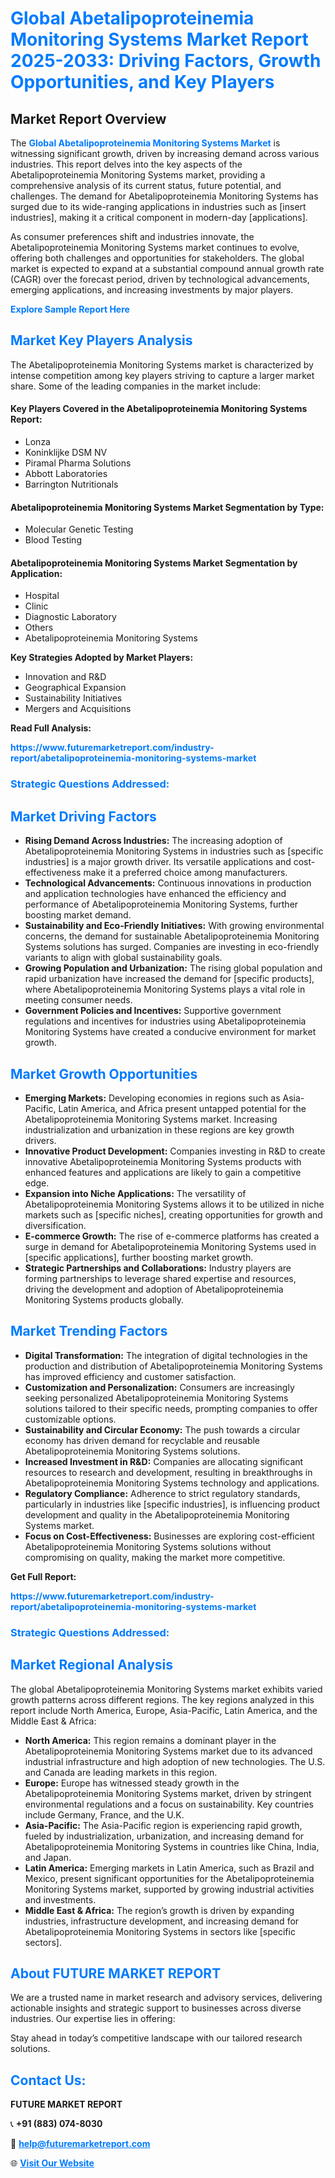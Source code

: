 <h1 style="color: #007BFF;">Global Abetalipoproteinemia Monitoring Systems Market Report 2025-2033: Driving Factors, Growth Opportunities, and Key Players</h1>

<section id="overview">
<h2>Market Report Overview</h2>
<p>The <a href="https://www.futuremarketreport.com/industry-report/abetalipoproteinemia-monitoring-systems-market" style="color: #007BFF; text-decoration: none;"><strong>Global Abetalipoproteinemia Monitoring Systems Market</strong></a> is witnessing significant growth, driven by increasing demand across various industries. This report delves into the key aspects of the Abetalipoproteinemia Monitoring Systems market, providing a comprehensive analysis of its current status, future potential, and challenges. The demand for Abetalipoproteinemia Monitoring Systems has surged due to its wide-ranging applications in industries such as [insert industries], making it a critical component in modern-day [applications].</p>
<p>As consumer preferences shift and industries innovate, the Abetalipoproteinemia Monitoring Systems market continues to evolve, offering both challenges and opportunities for stakeholders. The global market is expected to expand at a substantial compound annual growth rate (CAGR) over the forecast period, driven by technological advancements, emerging applications, and increasing investments by major players.</p>
</section>

<section id="overview">
<p><a href="https://www.futuremarketreport.com/request-sample/reportId=119877" style="color: #007BFF; text-decoration: none;"><strong>Explore Sample Report Here</strong></a></p>
</section>

<section id="key-players">
<h2 style="color: #007BFF;">Market Key Players Analysis</h2>
<p>The Abetalipoproteinemia Monitoring Systems market is characterized by intense competition among key players striving to capture a larger market share. Some of the leading companies in the market include:</p>
<h4>Key Players Covered in the Abetalipoproteinemia Monitoring Systems Report:</h4>
<ul><li>Lonza</li><li>Koninklijke DSM NV</li><li>Piramal Pharma Solutions</li><li>Abbott Laboratories</li><li>Barrington Nutritionals</li></ul>
<h4>Abetalipoproteinemia Monitoring Systems Market Segmentation by Type:</h4>
<ul><li>Molecular Genetic Testing</li><li>Blood Testing</li></ul>

<h4>Abetalipoproteinemia Monitoring Systems Market Segmentation by Application:</h4>
<ul><li>Hospital</li><li>Clinic</li><li>Diagnostic Laboratory</li><li>Others</li><li>Abetalipoproteinemia Monitoring Systems</li></ul>
<p><strong>Key Strategies Adopted by Market Players:</strong></p>
<ul>
<li>Innovation and R&D</li>
<li>Geographical Expansion</li>
<li>Sustainability Initiatives</li>
<li>Mergers and Acquisitions</li>
</ul>
</section>

<section>
<p><strong>Read Full Analysis: </strong></p><a href="https://www.futuremarketreport.com/industry-report/abetalipoproteinemia-monitoring-systems-market" style="color: #007BFF; text-decoration: none;"><strong>https://www.futuremarketreport.com/industry-report/abetalipoproteinemia-monitoring-systems-market</strong></a>
<h3 style="color: #007BFF;">Strategic Questions Addressed:</h3>
</section>

<section id="driving-factors">
<h2 style="color: #007BFF;">Market Driving Factors</h2>
<ul>
<li><strong>Rising Demand Across Industries:</strong> The increasing adoption of Abetalipoproteinemia Monitoring Systems in industries such as [specific industries] is a major growth driver. Its versatile applications and cost-effectiveness make it a preferred choice among manufacturers.</li>
<li><strong>Technological Advancements:</strong> Continuous innovations in production and application technologies have enhanced the efficiency and performance of Abetalipoproteinemia Monitoring Systems, further boosting market demand.</li>
<li><strong>Sustainability and Eco-Friendly Initiatives:</strong> With growing environmental concerns, the demand for sustainable Abetalipoproteinemia Monitoring Systems solutions has surged. Companies are investing in eco-friendly variants to align with global sustainability goals.</li>
<li><strong>Growing Population and Urbanization:</strong> The rising global population and rapid urbanization have increased the demand for [specific products], where Abetalipoproteinemia Monitoring Systems plays a vital role in meeting consumer needs.</li>
<li><strong>Government Policies and Incentives:</strong> Supportive government regulations and incentives for industries using Abetalipoproteinemia Monitoring Systems have created a conducive environment for market growth.</li>
</ul>
</section>

<section id="growth-opportunities">
<h2 style="color: #007BFF;">Market Growth Opportunities</h2>
<ul>
<li><strong>Emerging Markets:</strong> Developing economies in regions such as Asia-Pacific, Latin America, and Africa present untapped potential for the Abetalipoproteinemia Monitoring Systems market. Increasing industrialization and urbanization in these regions are key growth drivers.</li>
<li><strong>Innovative Product Development:</strong> Companies investing in R&D to create innovative Abetalipoproteinemia Monitoring Systems products with enhanced features and applications are likely to gain a competitive edge.</li>
<li><strong>Expansion into Niche Applications:</strong> The versatility of Abetalipoproteinemia Monitoring Systems allows it to be utilized in niche markets such as [specific niches], creating opportunities for growth and diversification.</li>
<li><strong>E-commerce Growth:</strong> The rise of e-commerce platforms has created a surge in demand for Abetalipoproteinemia Monitoring Systems used in [specific applications], further boosting market growth.</li>
<li><strong>Strategic Partnerships and Collaborations:</strong> Industry players are forming partnerships to leverage shared expertise and resources, driving the development and adoption of Abetalipoproteinemia Monitoring Systems products globally.</li>
</ul>
</section>

<section id="trending-factors">
<h2 style="color: #007BFF;">Market Trending Factors</h2>
<ul>
<li><strong>Digital Transformation:</strong> The integration of digital technologies in the production and distribution of Abetalipoproteinemia Monitoring Systems has improved efficiency and customer satisfaction.</li>
<li><strong>Customization and Personalization:</strong> Consumers are increasingly seeking personalized Abetalipoproteinemia Monitoring Systems solutions tailored to their specific needs, prompting companies to offer customizable options.</li>
<li><strong>Sustainability and Circular Economy:</strong> The push towards a circular economy has driven demand for recyclable and reusable Abetalipoproteinemia Monitoring Systems solutions.</li>
<li><strong>Increased Investment in R&D:</strong> Companies are allocating significant resources to research and development, resulting in breakthroughs in Abetalipoproteinemia Monitoring Systems technology and applications.</li>
<li><strong>Regulatory Compliance:</strong> Adherence to strict regulatory standards, particularly in industries like [specific industries], is influencing product development and quality in the Abetalipoproteinemia Monitoring Systems market.</li>
<li><strong>Focus on Cost-Effectiveness:</strong> Businesses are exploring cost-efficient Abetalipoproteinemia Monitoring Systems solutions without compromising on quality, making the market more competitive.</li>
</ul>
</section>

<section>
<p><strong>Get Full Report: </strong></p><a href="https://www.futuremarketreport.com/industry-report/abetalipoproteinemia-monitoring-systems-market" style="color: #007BFF; text-decoration: none;"><strong>https://www.futuremarketreport.com/industry-report/abetalipoproteinemia-monitoring-systems-market</strong></a>
<h3 style="color: #007BFF;">Strategic Questions Addressed:</h3>
</section>


<section id="regional-analysis">
<h2 style="color: #007BFF;">Market Regional Analysis</h2>
<p>The global Abetalipoproteinemia Monitoring Systems market exhibits varied growth patterns across different regions. The key regions analyzed in this report include North America, Europe, Asia-Pacific, Latin America, and the Middle East & Africa:</p>
<ul>
<li><strong>North America:</strong> This region remains a dominant player in the Abetalipoproteinemia Monitoring Systems market due to its advanced industrial infrastructure and high adoption of new technologies. The U.S. and Canada are leading markets in this region.</li>
<li><strong>Europe:</strong> Europe has witnessed steady growth in the Abetalipoproteinemia Monitoring Systems market, driven by stringent environmental regulations and a focus on sustainability. Key countries include Germany, France, and the U.K.</li>
<li><strong>Asia-Pacific:</strong> The Asia-Pacific region is experiencing rapid growth, fueled by industrialization, urbanization, and increasing demand for Abetalipoproteinemia Monitoring Systems in countries like China, India, and Japan.</li>
<li><strong>Latin America:</strong> Emerging markets in Latin America, such as Brazil and Mexico, present significant opportunities for the Abetalipoproteinemia Monitoring Systems market, supported by growing industrial activities and investments.</li>
<li><strong>Middle East & Africa:</strong> The region’s growth is driven by expanding industries, infrastructure development, and increasing demand for Abetalipoproteinemia Monitoring Systems in sectors like [specific sectors].</li>
</ul>
</section>

<footer>
<h2 style="color: #007BFF;">About FUTURE MARKET REPORT</h2>
<p>We are a trusted name in market research and advisory services, delivering actionable insights and strategic support to businesses across diverse industries. Our expertise lies in offering:</p>

<p>Stay ahead in today’s competitive landscape with our tailored research solutions.</p>

<h2 style="color: #007BFF;">Contact Us:</h2>
<p><strong>FUTURE MARKET REPORT</strong></p>
<p>📞 <strong>+91 (883) 074-8030</strong></p>
<p>📧 <strong><a href="mailto:help@futuremarketreport.com" style="color: #007BFF;">help@futuremarketreport.com</a></strong></p>
<p>🌐 <strong><a href="https://www.futuremarketreport.com/" style="color: #007BFF;">Visit Our Website</a></strong></p>
</footer>